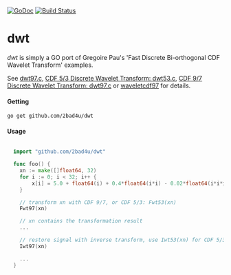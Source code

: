 [![GoDoc](https://godoc.org/github.com/2bad4u/dwt?status.svg)](https://godoc.org/github.com/2bad4u/dwt)
[![Build Status](https://travis-ci.org/2bad4u/dwt.svg)](https://travis-ci.org/2bad4u/dwt)

# dwt

*dwt* is simply a GO port of Gregoire Pau's 'Fast Discrete Bi-orthogonal CDF Wavelet Transform' examples.

See [dwt97.c](http://web.archive.org/web/20120305164605/http://www.embl.de/~gpau/misc/dwt97.c),
[CDF 5/3 Discrete Wavelet Transform: dwt53.c](https://github.com/VadimKirilchuk/jawelet/wiki/CDF-5-3-Discrete-Wavelet-Transform),
[CDF 9/7 Discrete Wavelet Transform: dwt97.c](https://github.com/VadimKirilchuk/jawelet/wiki/CDF-9-7-Discrete-Wavelet-Transform)
or [waveletcdf97](http://www.getreuer.info/home/waveletcdf97) for details.

#### Getting
```
go get github.com/2bad4u/dwt
```

#### Usage
```go

  import "github.com/2bad4u/dwt"

  func foo() {
    xn := make([]float64, 32)
    for i := 0; i < 32; i++ {
    	x[i] = 5.0 + float64(i) + 0.4*float64(i*i) - 0.02*float64(i*i*i)
    }

    // transform xn with CDF 9/7, or CDF 5/3: Fwt53(xn)
    Fwt97(xn)

    // xn contains the transformation result
    ...

    // restore signal with inverse transform, use Iwt53(xn) for CDF 5/3
    Iwt97(xn)

    ...
  }

```
